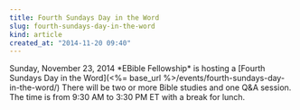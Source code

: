 ```yaml
---
title: Fourth Sundays Day in the Word
slug: fourth-sundays-day-in-the-word
kind: article
created_at: "2014-11-20 09:40"
---
```

<div itemscope itemtype="http://schema.org/Event" markdown="1">
<meta itemprop="name" content="<%= h :title %>">

<span itemprop="description">
Sunday, November 23, 2014 *EBible Fellowship* is hosting a 
[Fourth Sundays Day in the Word](<%= base_url %>/events/fourth-sundays-day-in-the-word/)
There will be two or more Bible studies and one Q&A session.  
The time is from 9:30 AM to 3:30 PM ET with a break for lunch.
</span>

<meta itemprop="startDate" content="2014-11-23T09:30-0500">
<meta itemprop="endDate" content="2014-11-23T15:30-0500">

</div>

